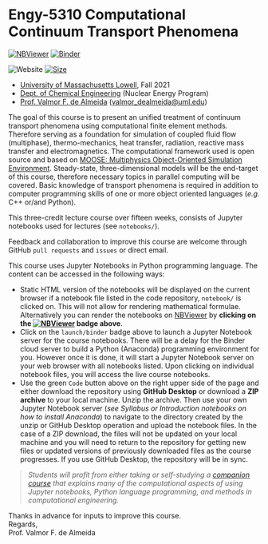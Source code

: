 # Engy-5310 Computational Continuum Transport Phenomena

[![NBViewer](https://raw.githubusercontent.com/jupyter/design/master/logos/Badges/nbviewer_badge.svg)](https://nbviewer.jupyter.org/github/dpploy/engy-5310/tree/main/notebooks/)
[![Binder](https://mybinder.org/badge_logo.svg)](https://mybinder.org/v2/gh/dpploy/engy-5310/main)

![Website](https://img.shields.io/website/https/github.com/dpploy/engy-5310.svg)
[![Size](https://img.shields.io/github/repo-size/dpploy/engy-5310.svg?label=size&style=flat)](https://github.com/dpploy/engy-5310)

   + [University of Massachusetts Lowell](https://www.uml.edu/), Fall 2021
   + [Dept. of Chemical Engineering](https://www.uml.edu/Engineering/Chemical/) (Nuclear Energy Program)
   + [Prof. Valmor F. de Almeida](https://www.uml.edu/Engineering/Chemical/faculty/de-Almeida-Valmor.aspx) (valmor_dealmeida@uml.edu)

The goal of this course is to present an unified treatment of continuum transport phenomena using computational finite element methods. Therefore serving as a foundation for simulation of coupled fluid flow (multiphase), thermo-mechanics, heat transfer, radiation, reactive mass transfer and electromagnetics. The computational framework used is open source and based on [MOOSE: Multiphysics Object-Oriented Simulation Environment](https://mooseframework.inl.gov/). Steady-state, three-dimensional models will be the end-target of this course, therefore necessary topics in parallel computing will be covered. Basic knowledge of transport phenomena is required in addition to computer programming skills of one or more object oriented languages (*e.g.* C++ or/and Python).

This three-credit lecture course over fifteen weeks, consists of Jupyter notebooks used for lectures (see `notebooks/`).

Feedback and collaboration to improve this course are welcome through GitHub `pull requests` and `issues` or direct email. 

This course uses Jupyter Notebooks in Python programming language. The content can be accessed in
the following ways:
+ Static HTML version of the notebooks will be displayed on the current browser if a 
notebook file listed in the code repository, `notebook/` is clicked on. This will not allow for rendering mathematical formulae. Alternatively you can render the notebooks on [NBViewer](http://nbviewer.jupyter.org/) by **clicking on the [![NBViewer](https://github.com/jupyter/design/blob/master/logos/Badges/nbviewer_badge.svg)](https://nbviewer.jupyter.org/github/dpploy/engy-5310/tree/main/notebooks/) badge above**.
+ Click on the `launch/binder` badge above to launch a Jupyter Notebook server for the
course notebooks. There will be a delay for the Binder cloud server to build a 
Python (Anaconda) programming environment for you. However once it is done, it will 
start a Jupyter Notebook server on your web browser with all notebooks listed. Upon 
clicking on individual notebook files, you will access the live course notebooks.
+ Use the green `Code` button above on the right upper side of the page and either download the repository using **GitHub Desktop** or download a **ZIP archive** to your local machine. Unzip the archive. Then use your own Jupyter Notebook server (*see Syllabus or Introduction notebooks on how to install Anaconda*) to navigate to the directory created by the unzip or GitHub Desktop operation and upload the notebook files. In the case of a ZIP download, the files will not be updated on your local machine and you will need to return to the repository for getting new files or updated versions of previously downloaded files as the course progresses. If you use GitHub Desktop, the repository will be in sync.

> *Students will profit from either taking or self-studying a [companion course](https://github.com/dpploy/chen-3170) 
> that explains many of the computational aspects of using Jupyter notebooks, Python language programming, and methods 
> in computational engineering.*

Thanks in advance for inputs to improve this course.\
Regards,\
Prof. Valmor F. de Almeida
